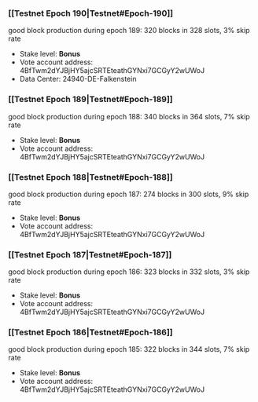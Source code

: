 ### [[Testnet Epoch 190|Testnet#Epoch-190]]
good block production during epoch 189: 320 blocks in 328 slots, 3% skip rate
* Stake level: **Bonus**
* Vote account address: 4BfTwm2dYJBjHY5ajcSRTEteathGYNxi7GCGyY2wUWoJ
* Data Center: 24940-DE-Falkenstein
### [[Testnet Epoch 189|Testnet#Epoch-189]]
good block production during epoch 188: 340 blocks in 364 slots, 7% skip rate
* Stake level: **Bonus**
* Vote account address: 4BfTwm2dYJBjHY5ajcSRTEteathGYNxi7GCGyY2wUWoJ
### [[Testnet Epoch 188|Testnet#Epoch-188]]
good block production during epoch 187: 274 blocks in 300 slots, 9% skip rate
* Stake level: **Bonus**
* Vote account address: 4BfTwm2dYJBjHY5ajcSRTEteathGYNxi7GCGyY2wUWoJ
### [[Testnet Epoch 187|Testnet#Epoch-187]]
good block production during epoch 186: 323 blocks in 332 slots, 3% skip rate
* Stake level: **Bonus**
* Vote account address: 4BfTwm2dYJBjHY5ajcSRTEteathGYNxi7GCGyY2wUWoJ
### [[Testnet Epoch 186|Testnet#Epoch-186]]
good block production during epoch 185: 322 blocks in 344 slots, 7% skip rate
* Stake level: **Bonus**
* Vote account address: 4BfTwm2dYJBjHY5ajcSRTEteathGYNxi7GCGyY2wUWoJ